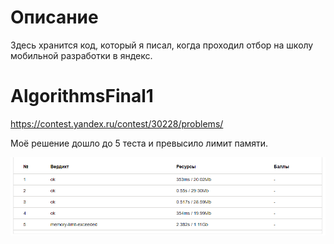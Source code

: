 # Описание

Здесь хранится код, который я писал, когда проходил отбор на школу мобильной разработки в яндекс.

# AlgorithmsFinal1

https://contest.yandex.ru/contest/30228/problems/

Моё решение дошло до 5 теста и превысило лимит памяти.

![Log](https://github.com/Prikalel/OldCode/blob/main/DeadProjects/yandex_competition/AlgorithmsFinal1.png?raw=true)